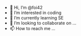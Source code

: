 - 👋 Hi, I’m @foi42
- 👀 I’m interested in coding
- 🌱 I’m currently learning SE
- 💞️ I’m looking to collaborate on ...
- 📫 How to reach me ...

<!---
foi42/foi42 is a ✨ special ✨ repository because its `README.md` (this file) appears on your GitHub profile.
You can click the Preview link to take a look at your changes.
--->
